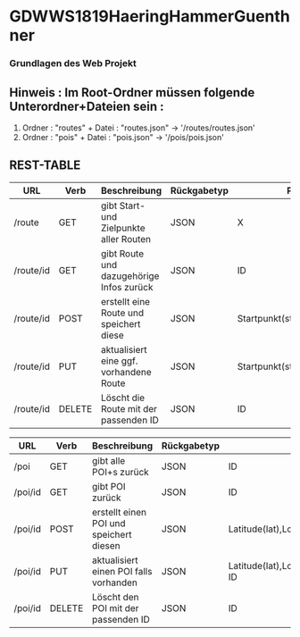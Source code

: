 # GDWWS1819HaeringHammerGuenthner
### Grundlagen des Web Projekt

## Hinweis : Im Root-Ordner müssen folgende Unterordner+Dateien sein : 
1. Ordner : "routes"  +  Datei : "routes.json" -> '/routes/routes.json'
2. Ordner : "pois" + Datei : "pois.json" -> '/pois/pois.json'


## REST-TABLE

| URL      |     Verb     |Beschreibung                               | Rückgabetyp |Parameter|
|----------|--------------|-------------------------------------------|-------------|---------|
|/route    | GET          | gibt Start- und Zielpunkte aller Routen   | JSON        |  X  |
|/route/id | GET          | gibt Route und dazugehörige Infos zurück  | JSON        |  ID  |   
| /route/id|  POST        | erstellt eine Route und speichert diese   | JSON        |Startpunkt(start),Zielpunkt(ziel),ID |  
| /route/id|    PUT       | aktualisiert eine ggf. vorhandene Route   | JSON        |Startpunkt(start),Zielpunkt(ziel) |
| /route/id|    DELETE    | Löscht die Route mit  der passenden ID    | JSON        |ID |


| URL      |     Verb     |Beschreibung                               | Rückgabetyp |Parameter|
|----------|--------------|-------------------------------------------|-------------|---------|
|/poi | GET            | gibt alle POI+s zurück  | JSON        |  ID  |   
|/poi/id | GET          | gibt POI zurück  | JSON        |  ID  |   
| /poi/id|  POST        | erstellt einen POI und speichert diesen   | JSON        |Latitude(lat),Longitude(lon),Kategorie(kat),ID |  
| /poi/id|    PUT       | aktualisiert einen POI falls vorhanden| JSON        | Latitude(lat),Longitude(lon),Kategorie(kat), ID |
| /poi/id|    DELETE    | Löscht den POI mit  der passenden ID    | JSON        |ID |






